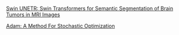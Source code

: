 [Swin UNETR: Swin Transformers for Semantic Segmentation of Brain Tumors in MRI Images](https://jamongspace.notion.site/Swin-UNETR-142507b91e804e87a105773c6a06db07?pvs=4)

[Adam: A Method For Stochastic Optimization](https://jamongspace.notion.site/ADAM-optimizer-5fb46f9d7113459e8f5be9f0ad224150?pvs=4)
